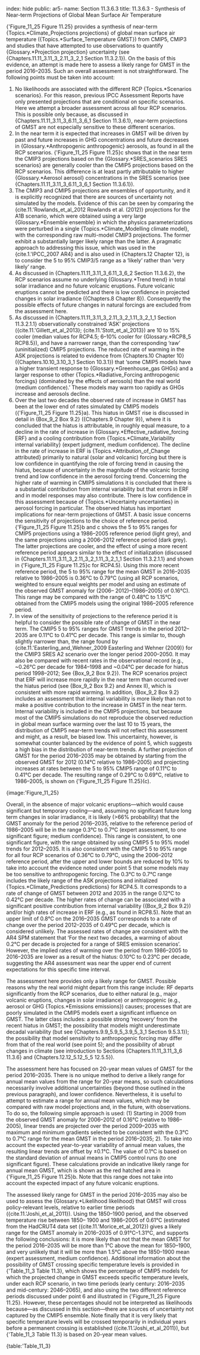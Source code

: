 index: hide
public: ar5-
name: Section 11.3.6.3
title: 11.3.6.3 - Synthesis of Near-term Projections of Global Mean Surface Air Temperature

{'Figure_11_25 Figure 11.25} provides a synthesis of near-term {Topics.*Climate_Projections projections} of global mean surface air temperature ({Topics.*Surface_Temperature GMST}) from CMIP5, CMIP3 and studies that have attempted to use observations to quantify {Glossary.*Projection projection} uncertainty (see {Chapters.11.11_3.11_3_2.11_3_2_1 Section 11.3.2.1}). On the basis of this evidence, an attempt is made here to assess a likely range for GMST in the period 2016–2035. Such an overall assessment is not straightforward. The following points must be taken into account:

1. No likelihoods are associated with the different RCP {Topics.*Scenarios scenarios}. For this reason, previous IPCC Assessment Reports have only presented projections that are conditional on specific scenarios. Here we attempt a broader assessment across all four RCP scenarios. This is possible only because, as discussed in {Chapters.11.11_3.11_3_6.11_3_6_1 Section 11.3.6.1}, near-term projections of GMST are not especially sensitive to these different scenarios.
2. In the near term it is expected that increases in GMST will be driven by past and future increases in GHG concentrations and future decreases in {Glossary.*Anthropogenic anthropogenic} aerosols, as found in all the RCP scenarios. {'Figure_11_25 Figure 11.25}c shows that in the near term the CMIP3 projections based on the {Glossary.*SRES_scenarios SRES scenarios} are generally cooler than the CMIP5 projections based on the RCP scenarios. This difference is at least partly attributable to higher {Glossary.*Aerosol aerosol} concentrations in the SRES scenarios (see {Chapters.11.11_3.11_3_6.11_3_6_1 Section 11.3.6.1}).
3. The CMIP3 and CMIP5 projections are ensembles of opportunity, and it is explicitly recognized that there are sources of uncertainty not simulated by the models. Evidence of this can be seen by comparing the {cite.11.'Rowlands_et_al_2012 Rowlands et al. (2012)} projections for the A1B scenario, which were obtained using a very large {Glossary.*Ensemble ensemble} in which the physics parameterizations were perturbed in a single {Topics.*Climate_Modelling climate model}, with the corresponding raw multi-model CMIP3 projections. The former exhibit a substantially larger likely range than the latter. A pragmatic approach to addressing this issue, which was used in the {cite.1.'IPCC_2007 AR4} and is also used in {Chapters.12 Chapter 12}, is to consider the 5 to 95% CMIP3/5 range as a ‘likely’ rather than ‘very likely’ range.
4. As discussed in {Chapters.11.11_3.11_3_6.11_3_6_2 Section 11.3.6.2}, the RCP scenarios assume no underlying {Glossary.*Trend trend} in total solar irradiance and no future volcanic eruptions. Future volcanic eruptions cannot be predicted and there is low confidence in projected changes in solar irradiance ({Chapters.8 Chapter 8}). Consequently the possible effects of future changes in natural forcings are excluded from the assessment here.
5. As discussed in {Chapters.11.11_3.11_3_2.11_3_2_1.11_3_2_1_1 Section 11.3.2.1.1} observationally constrained ‘ASK’ projections ({cite.11.'Gillett_et_al_2013}; {cite.11.'Stott_et_al_2013}) are 10 to 15% cooler (median values for RCP4.5; 6–10% cooler for {Glossary.*RCP8_5 RCP8.5}), and have a narrower range, than the corresponding ‘raw’ (uninitialized) CMIP5 projections. The reduced rate of warming in the ASK projections is related to evidence from {Chapters.10 Chapter 10} ({Chapters.10.10_3.10_3_1 Section 10.3.1}) that ‘some CMIP5 models have a higher transient response to {Glossary.*Greenhouse_gas GHGs} and a larger response to other {Topics.*Radiative_Forcing anthropogenic forcings} (dominated by the effects of aerosols) than the real world (medium confidence).’ These models may warm too rapidly as GHGs increase and aerosols decline.
6. Over the last two decades the observed rate of increase in GMST has been at the lower end of rates simulated by CMIP5 models ({'Figure_11_25 Figure 11.25}a). This hiatus in GMST rise is discussed in detail in {Box_9_2 Box 9.2} ({Chapters.9 Chapter 9}), where it is concluded that the hiatus is attributable, in roughly equal measure, to a decline in the rate of increase in {Glossary.*Effective_radiative_forcing ERF} and a cooling contribution from {Topics.*Climate_Variability internal variability} (expert judgment, medium confidence). The decline in the rate of increase in ERF is {Topics.*Attribution_of_Change attributed} primarily to natural (solar and volcanic) forcing but there is low confidence in quantifying the role of forcing trend in causing the hiatus, because of uncertainty in the magnitude of the volcanic forcing trend and low confidence in the aerosol forcing trend. Concerning the higher rate of warming in CMIP5 simulations it is concluded that there is a substantial contribution from internal variability but that errors in ERF and in model responses may also contribute. There is low confidence in this assessment because of {Topics.*Uncertainty uncertainties} in aerosol forcing in particular. The observed hiatus has important implications for near-term projections of GMST. A basic issue concerns the sensitivity of projections to the choice of reference period. {'Figure_11_25 Figure 11.25}b and c shows the 5 to 95% ranges for CMIP5 projections using a 1986–2005 reference period (light grey), and the same projections using a 2006–2012 reference period (dark grey). The latter projections are cooler, and the effect of using a more recent reference period appears similar to the effect of initialization (discussed in {Chapters.11.11_3.11_3_2.11_3_2_1.11_3_2_1_1 Section 11.3.2.1.1} and shown in {'Figure_11_25 Figure 11.25}c for RCP4.5). Using this more recent reference period, the 5 to 95% range for the mean GMST in 2016–2035 relative to 1986–2005 is 0.36°C to 0.79°C (using all RCP scenarios, weighted to ensure equal weights per model and using an estimate of the observed GMST anomaly for (2006– 2012)–(1986–2005) of 0.16°C). This range may be compared with the range of 0.48°C to 1.15°C obtained from the CMIP5 models using the original 1986–2005 reference period.
7. In view of the sensitivity of projections to the reference period it is helpful to consider the possible rate of change of GMST in the near term. The CMIP5 5 to 95% ranges for GMST trends in the period 2012–2035 are 0.11°C to 0.41°C per decade. This range is similar to, though slightly narrower than, the range found by {cite.11.'Easterling_and_Wehner_2009 Easterling and Wehner (2009)} for the CMIP3 SRES A2 scenario over the longer period 2000–2050. It may also be compared with recent rates in the observational record (e.g., ~0.26°C per decade for 1984–1998 and ~0.04°C per decade for hiatus period 1998–2012; See {Box_9_2 Box 9.2}). The RCP scenarios project that ERF will increase more rapidly in the near term than occurred over the hiatus period (see {Box_9_2 Box 9.2} and Annex II), which is consistent with more rapid warming. In addition, {Box_9_2 Box 9.2} includes an assessment that internal variability is more likely than not to make a positive contribution to the increase in GMST in the near term. Internal variability is included in the CMIP5 projections, but because most of the CMIP5 simulations do not reproduce the observed reduction in global mean surface warming over the last 10 to 15 years, the distribution of CMIP5 near-term trends will not reflect this assessment and might, as a result, be biased low. This uncertainty, however, is somewhat counter balanced by the evidence of point 5, which suggests a high bias in the distribution of near-term trends. A further projection of GMST for the period 2016–2035 may be obtained by starting from the observed GMST for 2012 (0.14°C relative to 1986–2005) and projecting increases at rates between the 5 to 95% CMIP5 range of 0.11°C to 0.41°C per decade. The resulting range of 0.29°C to 0.69°C, relative to 1986–2005, is shown on {'Figure_11_25 Figure 11.25}(c).

{image:'Figure_11_25}

Overall, in the absence of major volcanic eruptions—which would cause significant but temporary cooling—and, assuming no significant future long term changes in solar irradiance, it is likely (>66% probability) that the GMST anomaly for the period 2016–2035, relative to the reference period of 1986–2005 will be in the range 0.3°C to 0.7°C (expert assessment, to one significant figure; medium confidence). This range is consistent, to one significant figure, with the range obtained by using CMIP5 5 to 95% model trends for 2012–2035. It is also consistent with the CMIP5 5 to 95% range for all four RCP scenarios of 0.36°C to 0.79°C, using the 2006–2012 reference period, after the upper and lower bounds are reduced by 10% to take into account the evidence noted under point 5 that some models may be too sensitive to anthropogenic forcing. The 0.3°C to 0.7°C range includes the likely range of the ASK projections and initialized {Topics.*Climate_Predictions predictions} for RCP4.5. It corresponds to a rate of change of GMST between 2012 and 2035 in the range 0.12°C to 0.42°C per decade. The higher rates of change can be associated with a significant positive contribution from internal variability ({Box_9_2 Box 9.2}) and/or high rates of increase in ERF (e.g., as found in RCP8.5). Note that an upper limit of 0.8°C on the 2016–2035 GMST corresponds to a rate of change over the period 2012–2035 of 0.49°C per decade, which is considered unlikely. The assessed rates of change are consistent with the AR4 SPM statement that ‘For the next two decades, a warming of about 0.2°C per decade is projected for a range of SRES emission scenarios’. However, the implied rates of warming over the period from 1986–2005 to 2016–2035 are lower as a result of the hiatus: 0.10°C to 0.23°C per decade, suggesting the AR4 assessment was near the upper end of current expectations for this specific time interval.

The assessment here provides only a likely range for GMST. Possible reasons why the real world might depart from this range include: RF departs significantly from the RCP scenarios, due to either natural (e.g., major volcanic eruptions, changes in solar irradiance) or anthropogenic (e.g., aerosol or GHG {Topics.*Emissions emissions}) causes; processes that are poorly simulated in the CMIP5 models exert a significant influence on GMST. The latter class includes: a possible strong ‘recovery’ from the recent hiatus in GMST; the possibility that models might underestimate decadal variability (but see {Chapters.9.9_5.9_5_3.9_5_3_1 Section 9.5.3.1}); the possibility that model sensitivity to anthropogenic forcing may differ from that of the real world (see point 5); and the possibility of abrupt changes in climate (see introduction to Sections {Chapters.11.11_3.11_3_6 11.3.6} and {Chapters.12.12_5.12_5_5 12.5.5}).

The assessment here has focused on 20-year mean values of GMST for the period 2016–2035. There is no unique method to derive a likely range for annual mean values from the range for 20-year means, so such calculations necessarily involve additional uncertainties (beyond those outlined in the previous paragraph), and lower confidence. Nevertheless, it is useful to attempt to estimate a range for annual mean values, which may be compared with raw model projections and, in the future, with observations. To do so, the following simple approach is used: (1) Starting in 2009 from the observed GMST anomaly for 2006–2012 of 0.16°C (relative to 1986–2005), linear trends are projected over the period 2009–2035 with maximum and minimum gradients selected to be consistent with the 0.3°C to 0.7°C range for the mean GMST in the period 2016–2035; 2). To take into account the expected year-to-year variability of annual mean values, the resulting linear trends are offset by ±0.1°C. The value of 0.1°C is based on the standard deviation of annual means in CMIP5 control runs (to one significant figure). These calculations provide an indicative likely range for annual mean GMST, which is shown as the red hatched area in {'Figure_11_25 Figure 11.25}b. Note that this range does not take into account the expected impact of any future volcanic eruptions.

The assessed likely range for GMST in the period 2016–2035 may also be used to assess the {Glossary.*Likelihood likelihood} that GMST will cross policy-relevant levels, relative to earlier time periods ({cite.11.'Joshi_et_al_2011}). Using the 1850–1900 period, and the observed temperature rise between 1850– 1900 and 1986–2005 of 0.61°C (estimated from the HadCRUT4 data set ({cite.11.'Morice_et_al_2012}) gives a likely range for the GMST anomaly in 2016–2035 of 0.91°C–1.31°C, and supports the following conclusions: it is more likely than not that the mean GMST for the period 2016–2035 will be more than 1°C above the mean for 1850–1900, and very unlikely that it will be more than 1.5°C above the 1850–1900 mean (expert assessment, medium confidence). Additional information about the possibility of GMST crossing specific temperature levels is provided in {'Table_11_3 Table 11.3}, which shows the percentage of CMIP5 models for which the projected change in GMST exceeds specific temperature levels, under each RCP scenario, in two time periods (early century: 2016–2035 and mid-century: 2046–2065), and also using the two different reference periods discussed under point 6 and illustrated in {'Figure_11_25 Figure 11.25}. However, these percentages should not be interpreted as likelihoods because—as discussed in this section—there are sources of uncertainty not captured by the CMIP5 ensemble. Note finally that it is very likely that specific temperature levels will be crossed temporarily in individual years before a permanent crossing is established ({cite.11.'Joshi_et_al_2011}), but {'Table_11_3 Table 11.3} is based on 20-year mean values.

{table:'Table_11_3}

